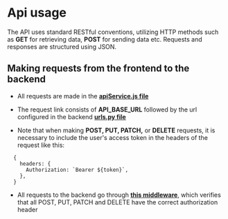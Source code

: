 # Api usage

The API uses standard RESTful conventions, utilizing HTTP methods such as **GET** 
for retrieving data, **POST** for sending data etc. 
Requests and responses are structured using JSON. 

## Making requests from the frontend to the backend

- All requests are made in the [**apiService.js file**](https://github.com/Ohtu-Tyoturvallisuus/TTS-frontend/blob/main/TTS/src/services/apiService.js)

- The request link consists of **API_BASE_URL** followed by the url configured in the backend [**urls.py file**](https://github.com/Ohtu-Tyoturvallisuus/TTS-backend/blob/main/api/urls.py)

- Note that when making **POST, PUT, PATCH,** or **DELETE** requests, it is necessary to include the user's access token in the headers of the request like this: 

```
  {
    headers: {
      Authorization: `Bearer ${token}`,
    },
  }
```

- All requests to the backend go through [**this middleware**](https://github.com/Ohtu-Tyoturvallisuus/TTS-backend/blob/main/api/middleware/access_token_middleware.py), which verifies that all POST, PUT, PATCH and DELETE have the correct authorization header
